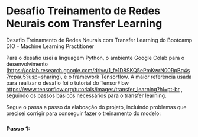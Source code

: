 # Desafio Treinamento de Redes Neurais com Transfer Learning
Desafio Treinamento de Redes Neurais com Transfer Learning do Bootcamp DIO - Machine Learning Practitioner

Para o desafio usei a linguagem Python, o ambiente Google Colab para o desenvolvimento (https://colab.research.google.com/drive/1_fe1D8SKQ5ePmKwrN00RpBq4s7rcpau5?usp=sharing), e o framework Tensorflow. A maior referência usada para realizar o desafio foi o tutorial do TensorFlow https://www.tensorflow.org/tutorials/images/transfer_learning?hl=pt-br , seguindo os passos básicos necessários para o transfer learning.

Segue o passa a passo da elaboação do projeto, incluindo problemas que precisei corrigir para conseguir fazer o treinamento do modelo:

### Passo 1: 
